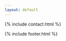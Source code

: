 ```yaml
---
layout: default
---
```


<div class="l-wrap">
  {% include contact.html %}
</div>

{% include footer.html %}
